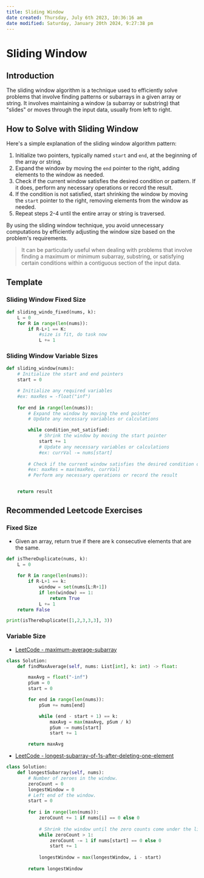 ```yaml
---
title: Sliding Window
date created: Thursday, July 6th 2023, 10:36:16 am
date modified: Saturday, January 20th 2024, 9:27:38 pm
---
```


# Sliding Window

## Introduction

The sliding window algorithm is a technique used to efficiently solve problems that involve finding patterns or subarrays in a given array or string. It involves maintaining a window (a subarray or substring) that "slides" or moves through the input data, usually from left to right.

## How to Solve with Sliding Window

Here's a simple explanation of the sliding window algorithm pattern:

1. Initialize two pointers, typically named `start` and `end`, at the beginning of the array or string.
2. Expand the window by moving the `end` pointer to the right, adding elements to the window as needed.
3. Check if the current window satisfies the desired condition or pattern. If it does, perform any necessary operations or record the result.
4. If the condition is not satisfied, start shrinking the window by moving the `start` pointer to the right, removing elements from the window as needed.
5. Repeat steps 2-4 until the entire array or string is traversed.

By using the sliding window technique, you avoid unnecessary computations by efficiently adjusting the window size based on the problem's requirements.

> It can be particularly useful when dealing with problems that involve finding a maximum or minimum subarray, substring, or satisfying certain conditions within a contiguous section of the input data.

## Template

### Sliding Window Fixed Size

```python
def sliding_windo_fixed(nums, k):
	L = 0
	for R in range(len(nums)):
		if R-L+1 == K:
			#size is fit, do task now
			L += 1
```

### Sliding Window Variable Sizes

```python
def sliding_window(nums):
    # Initialize the start and end pointers
    start = 0

    # Initialize any required variables
    #ex: maxRes = -float("inf")
    
    for end in range(len(nums)):
        # Expand the window by moving the end pointer
        # Update any necessary variables or calculations

        while condition_not_satisfied:
            # Shrink the window by moving the start pointer
            start += 1
            # Update any necessary variables or calculations
            #ex: currVal -= nums[start]
			
        # Check if the current window satisfies the desired condition or pattern
        #ex: maxRes = max(maxRes, currVal)
        # Perform any necessary operations or record the result


    return result
```

## Recommended Leetcode Exercises

### Fixed Size

- Given an array, return true if there are k consecutive elements that are the same.

```python
def isThereDuplicate(nums, k):
	L = 0
	
	for R in range(len(nums)):
		if R-L+1 == k:
			window = set(nums[L:R+1])
			if len(window) == 1:
				return True
			L += 1
	return False

print(isThereDuplicate([1,2,3,3,3], 3))
```

### Variable Size

- [LeetCode - maximum-average-subarray](https://leetcode.com/problems/maximum-average-subarray-i)

```python
class Solution:
    def findMaxAverage(self, nums: List[int], k: int) -> float:

        maxAvg = float("-inf")
        pSum = 0
        start = 0

        for end in range(len(nums)):
            pSum += nums[end]

            while (end - start + 1) == k:
                maxAvg = max(maxAvg, pSum / k)
                pSum -= nums[start]
                start += 1

        return maxAvg
```

- [LeetCode - longest-subarray-of-1s-after-deleting-one-element](https://leetcode.com/problems/longest-subarray-of-1s-after-deleting-one-element/description/)

```python
class Solution:
    def longestSubarray(self, nums):
        # Number of zeroes in the window.
        zeroCount = 0
        longestWindow = 0
        # Left end of the window.
        start = 0
        
        for i in range(len(nums)):
            zeroCount += 1 if nums[i] == 0 else 0
            
            # Shrink the window until the zero counts come under the limit.
            while zeroCount > 1:
                zeroCount -= 1 if nums[start] == 0 else 0
                start += 1
            
            longestWindow = max(longestWindow, i - start)
        
        return longestWindow

```
